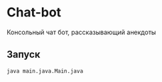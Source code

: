 # Chat-bot

Консольный чат бот, рассказывающий анекдоты


## Запуск

```
java main.java.Main.java
```
